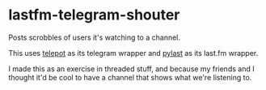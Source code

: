 # lastfm-telegram-shouter
Posts scrobbles of users it's watching to a channel.

This uses [telepot](https://github.com/nickoala/telepot) as its telegram wrapper and [pylast](https://github.com/pylast/pylast) as its last.fm wrapper.

I made this as an exercise in threaded stuff, and because my friends and I thought it'd be cool to have a channel that shows what we're listening to.
